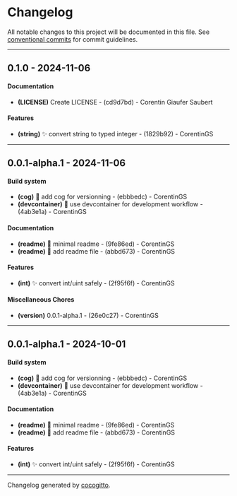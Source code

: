 # Changelog
All notable changes to this project will be documented in this file. See [conventional commits](https://www.conventionalcommits.org/) for commit guidelines.

- - -
## 0.1.0 - 2024-11-06
#### Documentation
- **(LICENSE)** Create LICENSE - (cd9d7bd) - Corentin Giaufer Saubert
#### Features
- **(string)** ✨ convert string to typed integer - (1829b92) - CorentinGS

- - -

## 0.0.1-alpha.1 - 2024-11-06
#### Build system
- **(cog)** 🔧 add cog for versionning - (ebbbedc) - CorentinGS
- **(devcontainer)** 🔧 use devcontainer for development workflow - (4ab3e1a) - CorentinGS
#### Documentation
- **(readme)** 📝 minimal readme - (9fe86ed) - CorentinGS
- **(readme)** 📝 add readme file - (abbd673) - CorentinGS
#### Features
- **(int)** ✨ convert int/uint safely - (2f95f6f) - CorentinGS
#### Miscellaneous Chores
- **(version)** 0.0.1-alpha.1 - (26e0c27) - CorentinGS

- - -

## 0.0.1-alpha.1 - 2024-10-01
#### Build system
- **(cog)** 🔧 add cog for versionning - (ebbbedc) - CorentinGS
- **(devcontainer)** 🔧 use devcontainer for development workflow - (4ab3e1a) - CorentinGS
#### Documentation
- **(readme)** 📝 minimal readme - (9fe86ed) - CorentinGS
- **(readme)** 📝 add readme file - (abbd673) - CorentinGS
#### Features
- **(int)** ✨ convert int/uint safely - (2f95f6f) - CorentinGS

- - -

Changelog generated by [cocogitto](https://github.com/cocogitto/cocogitto).